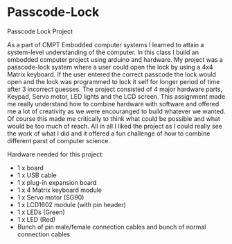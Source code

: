 # Passcode-Lock
Passcode Lock Project

As a part of CMPT Embodded computer systems I learned to attain a system-level understanding of the computer. In this class I build an embodded computer project using arduino and hardware. My project was a passcode-lock system where a user could open the lock by using a 4x4 Matrix keyboard. If the user entered the correct passcode the lock would open and the lock was programmed to lock it self for longer period of time after 3 incorrect guesses. The project consisted of 4 major hardware parts, Keypad, Servo motor, LED lights and the LCD screen. This assignment made me really understand how to combine hardware with software and offered me a lot of creativity as we were encouranged to build whatever we wanted. Of course this made me critically to think what could be possible and what would be too much of reach. All in all I liked the project as I could really see the work of what I did and it offered a fun challenge of how to combine different parst of computer science.


Hardware needed for this project:

- 1 x board
- 1 x USB cable 
- 1 x plug-in expansion board
- 1 x 4 Matrix keyboard module
- 1 x Servo motor (SG90)
- 1 x LCD1602 module (with pin header)
- 1 x LEDs (Green) 
- 1 x LED (Red)
- Bunch of pin male/female connection cables and bunch of normal connection cables

